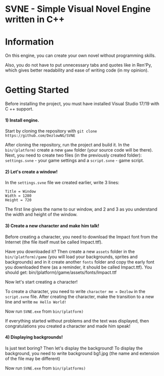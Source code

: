 # SVNE - Simple Visual Novel Engine written in C++

# Information

On this engine, you can create your own novel without programming skills.

Also, you do not have to put unnecessary tabs and quotes like in Ren'Py, which gives better readability and ease of writing code (in my opinion).

# Getting Started

Before installing the project, you must have  installed Visual Studio 17/19 with C ++ support.

#### 1) Install engine.

Start by cloning the repository with ```git clone https://github.com/DezlowNG/SVNE```

After cloning the repository, run the project and build it. In the ```bin/(platform)``` create a new ```game``` folder (your source code will be there). Next, you need to create two files (in the previously created folder): ```settings.svne``` - your game settings and a ```script.svne``` - game script.

#### 2) Let's create a window!

In the ```settings.svne``` file we created earlier, write 3 lines:
```
Title = Window
Width = 1280
Height = 720
```
The first line gives the name to our window, and 2 and 3 as you understand the width and height of the window.

#### 3) Create a new character and make him talk!

Before creating a character, you need to download the Impact font from the Internet (the file itself must be called Impact.ttf).

Have you downloaded it? Then create a new ```assets``` folder in the ```bin/(platform)/game``` (you will load your backgrounds, sprites and backgrounds) and in it create another ```fonts``` folder and copy the early font you downloaded there (as a reminder, it should be called Impact.ttf). You should get: bin/(platform)/game/assets/fonts/Impact.ttf

Now let's start creating a character!

To create a character, you need to write ```character me = Dezlow``` in the ```script.svne``` file. After creating the character, make the transition to a new line and write ```me Hello World!```

Now run ```SVNE.exe``` from ```bin/(platform)```

If everything started without problems and the text was displayed, then congratulations you created a character and made him speak!

#### 4) Displaying backgrounds!

Is just text boring? Then let's display the background!
To display the background, you need to write background bg1.jpg (the name and extension of the file may be different)

Now run ```SVNE.exe``` from ```bin/(platforms)```

